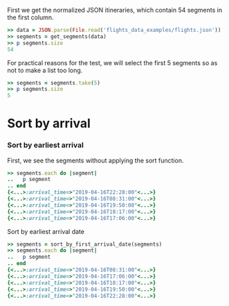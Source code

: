 <!--
Load the necessary libraries
>> require_relative '../../tool/filter_and_sort_functions_for_segments.rb'
<...>

-->

First we get the normalized JSON itineraries, which contain 54 segments in the first column.
```ruby
>> data = JSON.parse(File.read('flights_data_examples/flights.json'))
>> segments = get_segments(data)
>> p segments.size
54
```

For practical reasons for the test, we will select the first 5 segments so as not to make a list too long.
```ruby
>> segments = segments.take(5)
>> p segments.size
5
```

# Sort by arrival

### Sort by earliest arrival
First, we see the segments without applying the sort function.
```ruby
>> segments.each do |segment|
..   p segment
.. end
{<...>:arrival_time=>"2019-04-16T22:28:00"<...>}
{<...>:arrival_time=>"2019-04-16T08:31:00"<...>}
{<...>:arrival_time=>"2019-04-16T19:50:00"<...>}
{<...>:arrival_time=>"2019-04-16T18:17:00"<...>}
{<...>:arrival_time=>"2019-04-16T17:06:00"<...>}
```

Sort by earliest arrival date
```ruby
>> segments = sort_by_first_arrival_date(segments)
>> segments.each do |segment|
..   p segment
.. end
{<...>:arrival_time=>"2019-04-16T08:31:00"<...>}
{<...>:arrival_time=>"2019-04-16T17:06:00"<...>}
{<...>:arrival_time=>"2019-04-16T18:17:00"<...>}
{<...>:arrival_time=>"2019-04-16T19:50:00"<...>}
{<...>:arrival_time=>"2019-04-16T22:28:00"<...>}
```
